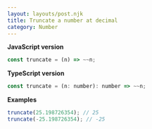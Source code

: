```yaml
---
layout: layouts/post.njk
title: Truncate a number at decimal
category: Number
---
```


**JavaScript version**

```js
const truncate = (n) => ~~n;
```

**TypeScript version**

```js
const truncate = (n: number): number => ~~n;
```

**Examples**

```js
truncate(25.198726354); // 25
truncate(-25.198726354); // -25
```
